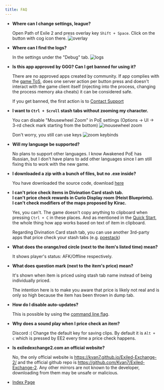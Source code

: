 ```yaml
---
title: FAQ
---
```


- **Where can I change settings, league?**

  Open Path of Exile 2 and press overlay key `Shift + Space`. Click on the button with cog icon there.
  ![overlay](/reference-images/overlay-keybind.png)

- **Where can I find the logs?**

  In the settings under the "Debug" tab.
  ![logs](/reference-images/logs.png)

- **Is this app approved by GGG? Can I get banned for using it?**

  There are no approved apps created by community. If app complies with the [game ToS](https://www.pathofexile.com/legal/terms-of-use-and-privacy-policy), does one server action per button press
  and doesn't interact with the game client itself (injecting into the process, changing the process memory aka cheats)
  it can be considered safe.

  If you get banned, the first action is to [Contact Support](https://www.pathofexile.com/support)

- **I want to `Ctrl + Scroll` stash tabs without zooming my character.**

  You can disable "Mousewheel Zoom" in PoE settings (Options -> UI -> 3-rd check mark starting from the bottom)
  ![mousewheel zoom](/reference-images/mousewheel-zoom.png)

  Don't worry, you still can use keys
  ![zoom keybinds](/reference-images/zoom-keybinds.png)

- **Will my language be supported?**

  No plans to support other languages. I know Awakened PoE has Russian, but I don't have plans to add other languages since I am still fixing this to work with the new game.

- **I downloaded a zip with a bunch of files, but no .exe inside?**

  You have downloaded the source code, download [here](/download)

- **I can't price check items in Divination Card stash tab.**\
  **I can't price check rewards in Curio Display room (Heist Blueprints).**\
  **I can't check modifiers of the maps proposed by Kirac.**

  Yes, you can't. The game doesn't copy anything to clipboard when pressing `Ctrl + C` in these places.
  And as mentioned in the [Quick Start](/quick-start), the whole thing how
  app works based on text of item in clipboard.

  Regarding Divination Card stash tab, you can use another 3rd-party apps that
  price check your stash tabs (e.g. [poestack](https://poestack.com/))

- **What does the orange/red circle (next to the item's listed time) mean?**

  It shows player's status: AFK/Offline respectively.

- **What does question mark (next to the item's price) mean?**

  It's shown when item is priced using stash tab name instead of being individually priced.

  The intention here is to make you aware that price is likely not real and is only so high because the item has been thrown in dump tab.

- **How do I disable auto-updates?**

  This is possible by using the [command line flag](/cmd-flags).

- **Why does a sound play when I price check an item?**

  Discord :( Change the default key for saving clips. By default it is `Alt + c` which is pressed by EE2 every time a price check happens.

- **Is exiledexchange2.com an official website?**

  No, the only official website is <https://kvan7.github.io/Exiled-Exchange-2/> and the official github repo is <https://github.com/Kvan7/Exiled-Exchange-2>. Any other mirrors are not known to the developer, downloading from them may be unsafe or malicious.

- [Index Page](/index-page.md)
